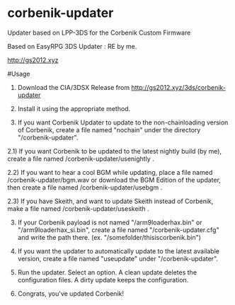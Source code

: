 # corbenik-updater
Updater based on LPP-3DS for the Corbenik Custom Firmware


Based on EasyRPG 3DS Updater : RE by me.

http://gs2012.xyz

#Usage

1) Download the CIA/3DSX Release from http://gs2012.xyz/3ds/corbenik-updater


2) Install it using the appropriate method.


2) If you want Corbenik Updater to update to the non-chainloading version of Corbenik, create a file named "nochain" under the directory "/corbenik-updater".


2.1) If you want Corbenik to be updated to the latest nightly build (by me), create a file named /corbenik-updater/usenightly .


2.2) If you want to hear a cool BGM while updating, place a file named /corbenik-updater/bgm.wav or download the BGM Edition of the updater, then create a file named /corbenik-updater/usebgm .

2.3) If you have Skeith, and want to update Skeith instead of Corbenik, make a file named /corbenik-updater/useskeith .


3) If your Corbenik payload is not named "/arm9loaderhax.bin" or "/arm9loaderhax_si.bin", create a file named "/corbenik-updater.cfg" and write the path there. (ex. "/somefolder/thisiscorbenik.bin")


4) If you want the updater to automatically update to the latest available version, create a file named "useupdate" under "/corbenik-updater".


5) Run the updater. Select an option. A clean update deletes the configuration files. A dirty update keeps the configuration.


6) Congrats, you've updated Corbenik!

